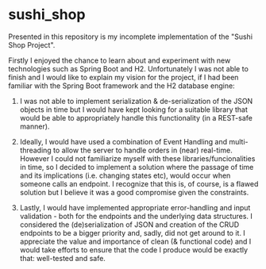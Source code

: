 # sushi_shop

Presented in this repository is my incomplete implementation of the "Sushi Shop Project".

Firstly I enjoyed the chance to learn about and experiment with new technologies such as Spring Boot and H2. Unfortunately I was not able to finish and I would like to explain my vision for the project, if I had been familiar with the Spring Boot framework and the H2 database engine:

1. I was not able to implement serialization & de-serialization of the JSON objects in time but I would have kept looking for a suitable library that would be able to appropriately handle this functionality (in a REST-safe manner).

2. Ideally, I would have used a combination of Event Handling and multi-threading to allow the server to handle orders in (near) real-time. However I could not familiarize myself with these libraries/funcionalities in time, so I decided to implement a solution where the passage of time and its implications (i.e. changing states etc), would occur when someone calls an endpoint. I recognize that this is, of course, is a flawed solution but I believe it was a good compromise given the constraints.

3. Lastly, I would have implemented appropriate error-handling and input validation - both for the endpoints and the underlying data structures. I considered the (de)serialization of JSON and creation of the CRUD endpoints to be a bigger priority and, sadly, did not get around to it. I appreciate the value and importance of clean (& functional code) and I would take efforts to ensure that the code I produce would be exactly that: well-tested and safe.
